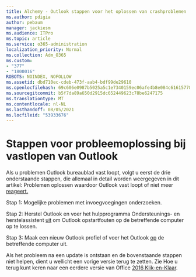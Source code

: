 ```yaml
---
title: Alchemy - Outlook stappen voor het oplossen van crashproblemen
ms.author: pdigia
author: pebaum
manager: jackiesm
ms.audience: ITPro
ms.topic: article
ms.service: o365-administration
localization_priority: Normal
ms.collection: Adm_O365
ms.custom:
- "377"
- "1800016"
ROBOTS: NOINDEX, NOFOLLOW
ms.assetid: dbd710ec-cdeb-473f-aab4-bdf99de29610
ms.openlocfilehash: 69c606e0987b5025a5c1e7340159ec06afe4b8e084c61615778a90114f9b4ecb
ms.sourcegitcommit: b5f7da89a650d2915dc652449623c78be6247175
ms.translationtype: MT
ms.contentlocale: nl-NL
ms.lasthandoff: 08/05/2021
ms.locfileid: "53933676"
---
```

# <a name="outlook-crash-troubleshooting-steps"></a>Stappen voor probleemoplossing bij vastlopen van Outlook

Als u problemen Outlook bureaublad vast loopt, volgt u eerst de drie onderstaande stappen, die allemaal in detail worden weergegeven in dit artikel: Problemen oplossen waardoor Outlook vast loopt of niet meer [reageert.](https://docs.microsoft.com/exchange/troubleshoot/outlook-crashes/crash-issues)
  
Stap 1: Mogelijke problemen met invoegvoegingen onderzoeken.
  
Stap 2: Herstel Outlook en voer het hulpprogramma Ondersteunings- en herstelassistent [uit](https://aka.ms/SaRA-OutlookWontStart) om Outlook opstartfouten op de betreffende computer op te lossen.
  
Stap 3: Maak een nieuw Outlook profiel of voer het Outlook [op](https://aka.ms/SaRA-OutlookSetupProfile) de betreffende computer uit.
  
Als het probleem na een update is ontstaan en de bovenstaande stappen niet helpen, dient u wellicht een vorige versie terug te zetten. Zie Hoe u terug kunt keren naar een eerdere versie van Office [2016 Klik-en-Klaar](https://support.microsoft.com/help/2770432).
  